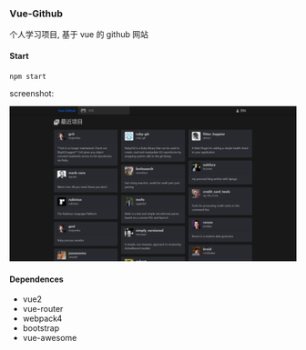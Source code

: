 ### Vue-Github

个人学习项目, 基于 vue 的 github 网站

#### Start

```bash
npm start
```

screenshot:

![主页](https://raw.githubusercontent.com/XDfield/vue-github/master/screenshot/screenshot.png)

#### Dependences

- vue2
- vue-router
- webpack4
- bootstrap
- vue-awesome
